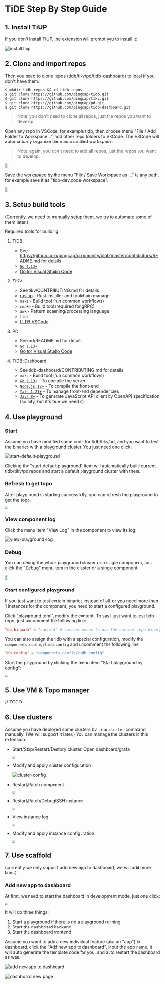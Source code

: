 # TiDE Step By Step Guide

## 1. Install TiUP

If you don't install TiUP, the extension will prompt you to install it:

![install tiup](./install-tiup.jpg)

## 2. Clone and import repos

Then you need to clone repos (tidb/tikv/pd/tidb-dashboard) to local if you don't have them.

```shell
$ mkdir tidb-repos && cd tidb-repos
$ git clone https://github.com/pingcap/tidb.git
$ git clone https://github.com/pingcap/tikv.git
$ git clone https://github.com/pingcap/pd.git
$ git clone https://github.com/pingcap/tidb-dashboard.git
```

> Note: you don't need to clone all repos, just the repos you want to develop.

Open any repo in VSCode, for example tidb, then choose menu "File / Add Folder to Workspace...", add other repo folders to VSCode. The VSCode will automatically organize them as a untitled workspace.

> Note: again, you don't need to add all repos, just the repos you want to develop.


<div>
  <img src="./add-folder-to-workspace.jpg" style="zoom:50%">
</div>

<div>
  <img src="./untitled-workspace.jpg" style="zoom:50%">
</div>

Save the workspace by the menu "File / Save Workspace as ..." to any path, for example save it as "tidb-dev.code-workspace".

<div>
  <img src="./save-workspace.jpg" style="zoom:50%">
</div>

<div>
  <img src="./final-workspace.jpg" style="zoom:50%">
</div>

## 3. Setup build tools

(Currently, we need to manually setup them, we try to automate some of them later.)

Required tools for building:

1. TiDB

   - See https://github.com/pingcap/community/blob/master/contributors/README.md for details
   - [`Go 1.13+`](https://golang.org/doc/install)
   - [Go for Visual Studio Code](https://marketplace.visualstudio.com/items?itemName=golang.Go)

1. TiKV

   - See tikv/CONTRIBUTING.md for details
   - [rustup](https://rustup.rs/) - Rust installer and toolchain manager
   - `make` - Build tool (run common workflows)
   - `cmake` - Build tool (required for gRPC)
   - `awk` - Pattern scanning/processing language
   - `lldb`
   - [LLDB VSCode](https://marketplace.visualstudio.com/items?itemName=lanza.lldb-vscode)

1. PD

   - See pd/README.md for details
   - [`Go 1.13+`](https://golang.org/doc/install)
   - [Go for Visual Studio Code](https://marketplace.visualstudio.com/items?itemName=golang.Go)

1. TiDB-Dashboard

   - See tidb-dashboard/CONTRIBUTING.md for details
   - `make` - Build tool (run common workflows)
   - [`Go 1.13+`](https://golang.org/) - To compile the server
   - [`Node.js 12+`](https://nodejs.org/) - To compile the front-end
   - [`Yarn 1.21+`](https://classic.yarnpkg.com/en/docs/install) - To manage front-end dependencies
   - [`Java 8+`](https://www.java.com/en/download/) - To generate JavaScript API client by OpenAPI specification (so pity, but it's true we need it)

## 4. Use playground

### Start

Assume you have modified some code for tidb/tikv/pd, and you want to test the binaries with a playground cluster. You just need one click:

![start-default-playground](./start-default-playground.jpg)

Clicking the "start default playground" item will automatically build current tidb/tikv/pd repos and start a default playground cluster with them.

### Refresh to get topo

After playground is starting successfully, you can refresh the playground to get the topo.

<div>
  <img src="./playground-topo.jpg" style="zoom:50%">
</div>

### View component log

Click the menu item "View Log" in the component to view its log:

![view-playground-log](./view-playground-log.jpg)

### Debug

You can debug the whole playground cluster or a single component, just click the "Debug" menu item in the cluster or a single component.

<div>
  <img src="./debug-playground-cluster.jpg" style="zoom:50%">
</div>

<div>
  <img src="./debug-playground-component.jpg" style="zoom:50%">
</div>

### Start configured playground

If you just want to test certain binaries instead of all, or you need more than 1 instances for the component, you need to start a configured playground.

Click "playground.toml", modify the content. To say I just want to test tidb repo, just uncomment the following line:

```toml
"db.binpath" = "current" # current means to use the current repo binary, will fallback to default binary if it doesn't exist
```

You can also assign the tidb with a special configuration, modify the `components-config/tidb.config` and uncomment the following line:

```toml
"db.config" = "components-config/tidb.config"
```

Start the playground by clicking the menu item "Start playground by config":

<div>
  <img src="./start-configured-playground.jpg" style="zoom:50%">
</div>

## 5. Use VM & Topo manager

// TODO

## 6. Use clusters

Assume you have deployed some clusters by `tiup cluster` command manually. (We will support it later.) You can manage the clusters in this extension.

- Start/Stop/Restart/Destory cluster, Open dashboard/grafa

  <div>
    <img src="./cluster.jpg" style="zoom:50%">
  </div>

- Modify and apply cluster configuration

  ![cluster-config](./cluster-config.jpg)

- Restart/Patch component

  <div>
    <img src="./cluster-component.jpg" style="zoom:50%">
  </div>

- Restart/Patch/Debug/SSH instance

  <div>
    <img src="./cluster-instance.jpg" style="zoom:50%">
  </div>

- View instance log

  <div>
    <img src="./cluster-instance-log.jpg" style="zoom:50%">
  </div>

- Modify and apply instance configuration

  <div>
    <img src="./cluster-instance-config.jpg" style="zoom:50%">
  </div>

## 7. Use scaffold

(currently we only support add new app to dashboard, we will add more later.)

### Add new app to dashboard

At first, we need to start the dashboard in development mode, just one click:

<div>
  <img src="./dashboard-start.jpg" style="zoom:50%">
</div>

It will do three things:

1. Start a playground if there is no a playground running
1. Start the dashboard backend
1. Start the dashboard frontend

Assume you want to add a new individual feature (aka an "app") to dashboard, click the "Add new app to dashboard", input the app name, it will auto generate the template code for you, and auto restart the dashboard as well.

![add new app to dashboard](./dashboard-add-app.jpg)

![dashboard new page](./dashboard-new-page.jpg)
